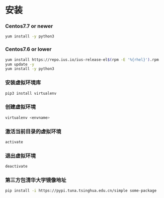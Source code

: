 # 安装

### Centos7.7 or newer  &#x20;

```bash
yum install -y python3
```

### Centos7.6 or lower

```bash
yum install https://repo.ius.io/ius-release-el$(rpm -E '%{rhel}').rpm
yum update -y
yum install -y python3
```

### 安装虚拟环境库

```bash
pip3 install virtualenv
```

### 创建虚拟环境

```bash
virtualenv <envname>

```

### 激活当前目录的虚拟环境

```bash
activate
```

### 退出虚拟环境

```bash
deactivate 
```

### 第三方包清华大学镜像地址

```bash
pip install -i https://pypi.tuna.tsinghua.edu.cn/simple some-package
```
